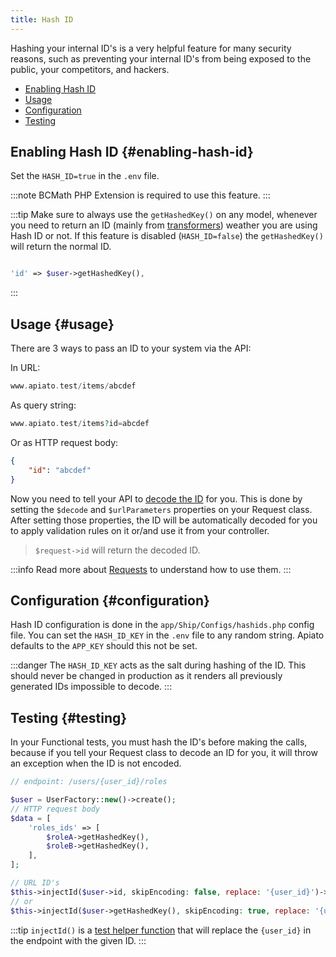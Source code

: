 ```yaml
---
title: Hash ID
---
```


Hashing your internal ID's is a very helpful feature for many security reasons,
such as preventing your internal ID's from being exposed to the public, your competitors, and hackers.

- [Enabling Hash ID](#enabling-hash-id)
- [Usage](#usage)
- [Configuration](#configuration)
- [Testing](#testing)

## Enabling Hash ID {#enabling-hash-id}

Set the `HASH_ID=true` in the `.env` file.

:::note
BCMath PHP Extension is required to use this feature.
:::

:::tip
Make sure to always use the `getHashedKey()` on any model,
whenever you need to return an ID (mainly from [transformers](../the-basics/transformers))
weather you are using Hash ID or not.
If this feature is disabled (`HASH_ID=false`) the `getHashedKey()` will return the normal ID.

```php

'id' => $user->getHashedKey(),

```
:::

## Usage {#usage}

There are 3 ways to pass an ID to your system via the API:

In URL:
  
```php
www.apiato.test/items/abcdef
```

As query string:
    
```php
www.apiato.test/items?id=abcdef
```

Or as HTTP request body:
    
```json
{
    "id": "abcdef"
}
```
Now you need to tell your API to [decode the ID](../the-basics/requests#request-properties) for you.
This is done by setting the `$decode` and `$urlParameters` properties on your Request class.
After setting those properties,
the ID will be automatically decoded for you to apply validation rules on it or/and use it from your controller.
> `$request->id` will return the decoded ID.

:::info
Read more about [Requests](../the-basics/requests) to understand how to use them.
:::

## Configuration {#configuration}

Hash ID configuration is done in the `app/Ship/Configs/hashids.php` config file.
You can set the `HASH_ID_KEY` in the `.env` file to any random string.
Apiato defaults to the `APP_KEY` should this not be set.

:::danger
The `HASH_ID_KEY` acts as the salt during hashing of the ID. This should never be changed in production
as it renders all previously generated IDs impossible to decode.
:::

## Testing {#testing}

In your Functional tests, you must hash the ID's before making the calls,
because if you tell your Request class to decode an ID for you, it will throw an exception when the ID is not encoded.

```php
// endpoint: /users/{user_id}/roles

$user = UserFactory::new()->create();
// HTTP request body
$data = [
    'roles_ids' => [
        $roleA->getHashedKey(),
        $roleB->getHashedKey(),
    ],
];

// URL ID's
$this->injectId($user->id, skipEncoding: false, replace: '{user_id}')->makeCall($data);
// or
$this->injectId($user->getHashedKey(), skipEncoding: true, replace: '{user_id}')->makeCall($data);
```

:::tip
`injectId()` is a [test helper function](../testing/tests-helpers)
that will replace the `{user_id}` in the endpoint with the given ID.
:::

